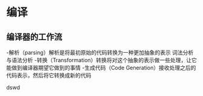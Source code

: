 # 编译

## 编译器的工作流

-解析（parsing）解析是将最初原始的代码转换为一种更加抽象的表示 词法分析与语法分析
-转换（Transformation）转换将对这个抽象的表示做一些处理，让它能做到编译器期望它做到的事情
-生成代码（Code Generation）接收处理之后的代码表示，然后将它转换成新的代码

dswd